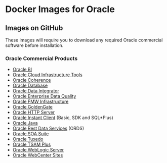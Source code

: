 # Docker Images for Oracle

## Images on GitHub
These images will require you to download any required Oracle commercial software before installation. 

### Oracle Commercial Products
 - [Oracle BI](/OracleBI)
 - [Oracle Cloud Infrastructure Tools](/OracleCloudInfrastructure)
 - [Oracle Coherence](/OracleCoherence)
 - [Oracle Database](/OracleDatabase)
 - [Oracle Data Integrator](/OracleDataIntegrator)
 - [Oracle Enterprise Data Quality](/OracleEDQ)
 - [Oracle FMW Infrastructure](/OracleFMWInfrastructure)
 - [Oracle GoldenGate](/OracleGoldenGate)
 - [Oracle HTTP Server](/OracleHTTPServer)
 - [Oracle Instant Client](/OracleInstantClient) (Basic, SDK and SQL*Plus)
 - [Oracle Java](/OracleJava)
 - [Oracle Rest Data Services](OracleRestDataServices) (ORDS)
 - [Oracle SOA Suite](/OracleSOASuite)
 - [Oracle Tuxedo](/OracleTuxedo)
 - [Oracle TSAM Plus](/OracleTuxedo/tsam)
 - [Oracle WebLogic Server](/OracleWebLogic)
 - [Oracle WebCenter Sites](/OracleWebCenterSites)



